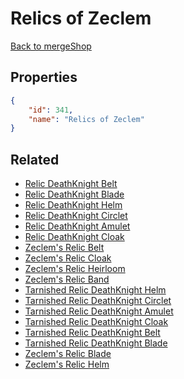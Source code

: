 # Relics of Zeclem

<no description available>

[Back to mergeShop](../merge-shops.md)

## Properties

```json
{
    "id": 341,
    "name": "Relics of Zeclem"
}
```

## Related

- [Relic DeathKnight Belt](../items/20132-relic-deathknight-belt.md)
- [Relic DeathKnight Blade](../items/20133-relic-deathknight-blade.md)
- [Relic DeathKnight Helm](../items/20128-relic-deathknight-helm.md)
- [Relic DeathKnight Circlet](../items/20129-relic-deathknight-circlet.md)
- [Relic DeathKnight Amulet](../items/20130-relic-deathknight-amulet.md)
- [Relic DeathKnight Cloak](../items/20131-relic-deathknight-cloak.md)
- [Zeclem's Relic Belt](../items/20126-zeclem-s-relic-belt.md)
- [Zeclem's Relic Cloak](../items/20125-zeclem-s-relic-cloak.md)
- [Zeclem's Relic Heirloom](../items/20124-zeclem-s-relic-heirloom.md)
- [Zeclem's Relic Band](../items/20123-zeclem-s-relic-band.md)
- [Tarnished Relic DeathKnight Helm](../items/20145-tarnished-relic-deathknight-helm.md)
- [Tarnished Relic DeathKnight Circlet](../items/20146-tarnished-relic-deathknight-circlet.md)
- [Tarnished Relic DeathKnight Amulet](../items/20147-tarnished-relic-deathknight-amulet.md)
- [Tarnished Relic DeathKnight Cloak](../items/20148-tarnished-relic-deathknight-cloak.md)
- [Tarnished Relic DeathKnight Belt](../items/20149-tarnished-relic-deathknight-belt.md)
- [Tarnished Relic DeathKnight Blade](../items/20150-tarnished-relic-deathknight-blade.md)
- [Zeclem's Relic Blade](../items/20127-zeclem-s-relic-blade.md)
- [Zeclem's Relic Helm](../items/20122-zeclem-s-relic-helm.md)

